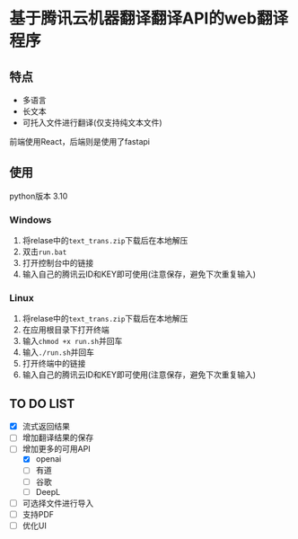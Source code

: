 # 基于腾讯云机器翻译翻译API的web翻译程序 
## 特点
- 多语言
- 长文本
- 可托入文件进行翻译(仅支持纯文本文件)

前端使用React，后端则是使用了fastapi

## 使用
python版本 3.10
### Windows
1. 将relase中的`text_trans.zip`下载后在本地解压
2. 双击`run.bat`
3. 打开控制台中的链接
4. 输入自己的腾讯云ID和KEY即可使用(注意保存，避免下次重复输入)
### Linux
1. 将relase中的`text_trans.zip`下载后在本地解压
2. 在应用根目录下打开终端
3. 输入`chmod +x run.sh`并回车
4. 输入`./run.sh`并回车
5. 打开终端中的链接
6. 输入自己的腾讯云ID和KEY即可使用(注意保存，避免下次重复输入)
## TO DO LIST
- [x] 流式返回结果
- [ ] 增加翻译结果的保存
- [ ] 增加更多的可用API
  - [x] openai
  - [ ] 有道
  - [ ] 谷歌
  - [ ] DeepL
- [ ] 可选择文件进行导入
- [ ] 支持PDF
- [ ] 优化UI